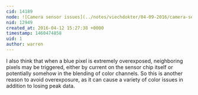 ```yaml
---
cid: 14189
node: ![Camera sensor issues](../notes/viechdokter/04-09-2016/camera-sensor-issues)
nid: 12949
created_at: 2016-04-12 15:27:38 +0000
timestamp: 1460474858
uid: 1
author: warren
---
```


I also think that when a blue pixel is extremely overexposed, neighboring pixels may be triggered, either by current on the sensor chip itself or potentially somehow in the blending of color channels. So this is another reason to avoid overexposure, as it can cause a variety of color issues in addition to losing peak data. 